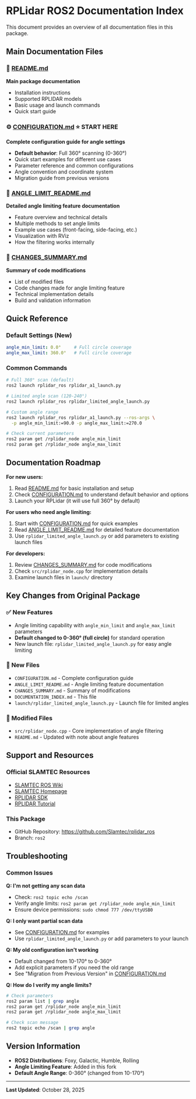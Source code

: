 # RPLidar ROS2 Documentation Index

This document provides an overview of all documentation files in this package.

## Main Documentation Files

### 📘 [README.md](README.md)
**Main package documentation**
- Installation instructions
- Supported RPLIDAR models
- Basic usage and launch commands
- Quick start guide

### ⚙️ [CONFIGURATION.md](CONFIGURATION.md) ⭐ **START HERE**
**Complete configuration guide for angle settings**
- **Default behavior**: Full 360° scanning (0-360°)
- Quick start examples for different use cases
- Parameter reference and common configurations
- Angle convention and coordinate system
- Migration guide from previous versions

### 🎯 [ANGLE_LIMIT_README.md](ANGLE_LIMIT_README.md)
**Detailed angle limiting feature documentation**
- Feature overview and technical details
- Multiple methods to set angle limits
- Example use cases (front-facing, side-facing, etc.)
- Visualization with RViz
- How the filtering works internally

### 📝 [CHANGES_SUMMARY.md](CHANGES_SUMMARY.md)
**Summary of code modifications**
- List of modified files
- Code changes made for angle limiting feature
- Technical implementation details
- Build and validation information

## Quick Reference

### Default Settings (New)
```yaml
angle_min_limit: 0.0°     # Full circle coverage
angle_max_limit: 360.0°   # Full circle coverage
```

### Common Commands

```bash
# Full 360° scan (default)
ros2 launch rplidar_ros rplidar_a1_launch.py

# Limited angle scan (120-240°)
ros2 launch rplidar_ros rplidar_limited_angle_launch.py

# Custom angle range
ros2 launch rplidar_ros rplidar_a1_launch.py --ros-args \
  -p angle_min_limit:=90.0 -p angle_max_limit:=270.0

# Check current parameters
ros2 param get /rplidar_node angle_min_limit
ros2 param get /rplidar_node angle_max_limit
```

## Documentation Roadmap

**For new users:**
1. Read [README.md](README.md) for basic installation and setup
2. Check [CONFIGURATION.md](CONFIGURATION.md) to understand default behavior and options
3. Launch your RPLidar (it will use full 360° by default)

**For users who need angle limiting:**
1. Start with [CONFIGURATION.md](CONFIGURATION.md) for quick examples
2. Read [ANGLE_LIMIT_README.md](ANGLE_LIMIT_README.md) for detailed feature documentation
3. Use `rplidar_limited_angle_launch.py` or add parameters to existing launch files

**For developers:**
1. Review [CHANGES_SUMMARY.md](CHANGES_SUMMARY.md) for code modifications
2. Check `src/rplidar_node.cpp` for implementation details
3. Examine launch files in `launch/` directory

## Key Changes from Original Package

### ✅ New Features
- Angle limiting capability with `angle_min_limit` and `angle_max_limit` parameters
- **Default changed to 0-360° (full circle)** for standard operation
- New launch file: `rplidar_limited_angle_launch.py` for easy angle limiting

### 📂 New Files
- `CONFIGURATION.md` - Complete configuration guide
- `ANGLE_LIMIT_README.md` - Angle limiting feature documentation
- `CHANGES_SUMMARY.md` - Summary of modifications
- `DOCUMENTATION_INDEX.md` - This file
- `launch/rplidar_limited_angle_launch.py` - Launch file for limited angles

### 🔧 Modified Files
- `src/rplidar_node.cpp` - Core implementation of angle filtering
- `README.md` - Updated with note about angle features

## Support and Resources

### Official SLAMTEC Resources
- [SLAMTEC ROS Wiki](http://wiki.ros.org/rplidar)
- [SLAMTEC Homepage](http://www.slamtec.com/en/Lidar)
- [RPLIDAR SDK](https://github.com/Slamtec/rplidar_sdk)
- [RPLIDAR Tutorial](https://github.com/robopeak/rplidar_ros/wiki)

### This Package
- GitHub Repository: https://github.com/Slamtec/rplidar_ros
- Branch: `ros2`

## Troubleshooting

### Common Issues

**Q: I'm not getting any scan data**
- Check: `ros2 topic echo /scan`
- Verify angle limits: `ros2 param get /rplidar_node angle_min_limit`
- Ensure device permissions: `sudo chmod 777 /dev/ttyUSB0`

**Q: I only want partial scan data**
- See [CONFIGURATION.md](CONFIGURATION.md) for examples
- Use `rplidar_limited_angle_launch.py` or add parameters to your launch

**Q: My old configuration isn't working**
- Default changed from 10-170° to 0-360°
- Add explicit parameters if you need the old range
- See "Migration from Previous Version" in [CONFIGURATION.md](CONFIGURATION.md)

**Q: How do I verify my angle limits?**
```bash
# Check parameters
ros2 param list | grep angle
ros2 param get /rplidar_node angle_min_limit
ros2 param get /rplidar_node angle_max_limit

# Check scan message
ros2 topic echo /scan | grep angle
```

## Version Information

- **ROS2 Distributions**: Foxy, Galactic, Humble, Rolling
- **Angle Limiting Feature**: Added in this fork
- **Default Angle Range**: 0-360° (changed from 10-170°)

---

**Last Updated**: October 28, 2025
